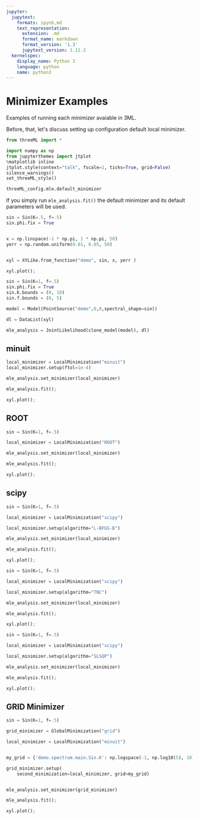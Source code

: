 ```yaml
---
jupyter:
  jupytext:
    formats: ipynb,md
    text_representation:
      extension: .md
      format_name: markdown
      format_version: '1.3'
      jupytext_version: 1.11.2
  kernelspec:
    display_name: Python 3
    language: python
    name: python3
---
```


<!-- #region -->
# Minimizer Examples

Examples of running each minimizer avaiable in 3ML.


Before, that, let's discuss setting up configuration default local minimizer. 
<!-- #endregion -->

```python
from threeML import *

import numpy as np
from jupyterthemes import jtplot
%matplotlib inline
jtplot.style(context="talk", fscale=1, ticks=True, grid=False)
silence_warnings()
set_threeML_style()
```

```python
threeML_config.mle.default_minimizer
```

If you simply run `mle_analysis.fit()` the default minimizer and its default parameters will be used. 

```python
sin = Sin(K=.5, f=.5)
sin.phi.fix = True


x = np.linspace(-1 * np.pi, 1 * np.pi, 50)
yerr = np.random.uniform(0.01, 0.05, 50)


xyl = XYLike.from_function("demo", sin, x, yerr )

xyl.plot();

sin = Sin(K=1, f=.5)
sin.phi.fix = True
sin.K.bounds = (0, 10)
sin.f.bounds = (0, 5)

model = Model(PointSource("demo",0,0,spectral_shape=sin))

dl = DataList(xyl)

mle_analysis = JointLikelihood(clone_model(model), dl)
```

## minuit

```python
local_minimizer = LocalMinimization("minuit")
local_minimizer.setup(ftol=1e-4)

mle_analysis.set_minimizer(local_minimizer)

mle_analysis.fit();

xyl.plot();

```

## ROOT

```python
sin = Sin(K=1, f=.5)

local_minimizer = LocalMinimization("ROOT")

mle_analysis.set_minimizer(local_minimizer)

mle_analysis.fit();

xyl.plot();
```

## scipy

```python
sin = Sin(K=1, f=.5)

local_minimizer = LocalMinimization("scipy")

local_minimizer.setup(algorithm="L-BFGS-B")

mle_analysis.set_minimizer(local_minimizer)

mle_analysis.fit();

xyl.plot();

```

```python
sin = Sin(K=1, f=.5)

local_minimizer = LocalMinimization("scipy")

local_minimizer.setup(algorithm="TNC")

mle_analysis.set_minimizer(local_minimizer)

mle_analysis.fit();

xyl.plot();


```

```python
sin = Sin(K=1, f=.5)

local_minimizer = LocalMinimization("scipy")

local_minimizer.setup(algorithm="SLSQP")

mle_analysis.set_minimizer(local_minimizer)

mle_analysis.fit();

xyl.plot();


```

## GRID Minimizer

```python
sin = Sin(K=1, f=.5)

grid_minimizer = GlobalMinimization("grid")

local_minimizer = LocalMinimization("minuit")


my_grid = {'demo.spectrum.main.Sin.K': np.logspace(-1, np.log10(5), 10)}

grid_minimizer.setup(
    second_minimization=local_minimizer, grid=my_grid)


mle_analysis.set_minimizer(grid_minimizer)

mle_analysis.fit();

xyl.plot();


```

```python

```

